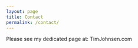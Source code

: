 ```yaml
---
layout: page
title: Contact
permalink: /contact/
---
```


Please see my dedicated page at: TimJohnsen.com